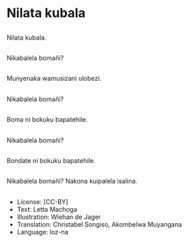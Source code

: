 # Nilata kubala

##
Nilata kubala.

##
Nikabalela bomañi?

##
Munyenaka wamusizani ulobezi.

##
Nikabalela bomañi?

##
Boma ni bokuku bapatehile.

##
Nikabalela bomañi?

##
Bondate ni bokuku bapatehile.

##
Nikabalela bomañi? Nakona kuipalela isalina.

##
* License: [CC-BY]
* Text: Letta Machoga
* Illustration: Wiehan de Jager
* Translation: Christabel Songiso, Akombelwa Muyangana
* Language: loz-na
